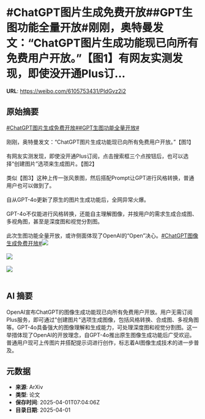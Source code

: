 # #ChatGPT图片生成免费开放##GPT生图功能全量开放#刚刚，奥特曼发文：“ChatGPT图片生成功能现已向所有免费用户开放。”【图1】有网友实测发现，即使没开通Plus订...

**URL**: https://weibo.com/6105753431/PldGvz2i2

## 原始摘要

<a href="https://m.weibo.cn/search?containerid=231522type%3D1%26t%3D10%26q%3D%23ChatGPT%E5%9B%BE%E7%89%87%E7%94%9F%E6%88%90%E5%85%8D%E8%B4%B9%E5%BC%80%E6%94%BE%23&amp;extparam=%23ChatGPT%E5%9B%BE%E7%89%87%E7%94%9F%E6%88%90%E5%85%8D%E8%B4%B9%E5%BC%80%E6%94%BE%23" data-hide=""><span class="surl-text">#ChatGPT图片生成免费开放#</span></a><a href="https://m.weibo.cn/search?containerid=231522type%3D1%26t%3D10%26q%3D%23GPT%E7%94%9F%E5%9B%BE%E5%8A%9F%E8%83%BD%E5%85%A8%E9%87%8F%E5%BC%80%E6%94%BE%23&amp;extparam=%23GPT%E7%94%9F%E5%9B%BE%E5%8A%9F%E8%83%BD%E5%85%A8%E9%87%8F%E5%BC%80%E6%94%BE%23" data-hide=""><span class="surl-text">#GPT生图功能全量开放#</span></a><br><br>刚刚，奥特曼发文：“ChatGPT图片生成功能现已向所有免费用户开放。”【图1】<br><br>有网友实测发现，即使没开通Plus订阅，点击搜索框三个点按钮后，也可以选择“创建图片”选项来生成图片。【图2】<br><br>类似【图3】这种上传一张风景图，然后搭配Prompt让GPT进行风格转换，普通用户也可以做到了。<br><br>自从GPT-4o更新了原生的图片生成功能后，全网异常火爆。<br><br>GPT-4o不仅能进行风格转换，还能自主理解图像，并按用户的需求生成合成图、多视角图，甚至是深度图和视觉分割图。<br><br>此次生图功能全量开放，或许侧面体现了OpenAI的“Open”决心。<a href="https://m.weibo.cn/search?containerid=231522type%3D1%26t%3D10%26q%3D%23ChatGPT%E5%9B%BE%E5%83%8F%E7%94%9F%E6%88%90%E5%85%8D%E8%B4%B9%E5%BC%80%E6%94%BE%23&amp;extparam=%23ChatGPT%E5%9B%BE%E5%83%8F%E7%94%9F%E6%88%90%E5%85%8D%E8%B4%B9%E5%BC%80%E6%94%BE%23" data-hide=""><span class="surl-text">#ChatGPT图像生成免费开放#</span></a><img style="" src="https://tvax4.sinaimg.cn/large/006Fd7o3gy1i014gypqdxj30vq0awdiq.jpg" referrerpolicy="no-referrer"><br><br><img style="" src="https://tvax4.sinaimg.cn/large/006Fd7o3gy1i014gzyu43j319e0oa0vy.jpg" referrerpolicy="no-referrer"><br><br><img style="" src="https://tvax3.sinaimg.cn/large/006Fd7o3gy1i014h29rndj30wc0zknne.jpg" referrerpolicy="no-referrer"><br><br>

## AI 摘要

OpenAI宣布ChatGPT的图像生成功能现已向所有免费用户开放。用户无需订阅Plus服务，即可通过"创建图片"选项生成图像，包括风格转换、合成图、多视角图等。GPT-4o具备强大的图像理解和生成能力，可处理深度图和视觉分割图。这一举措体现了OpenAI的开放理念，自GPT-4o推出原生图像生成功能后广受欢迎。普通用户现可上传图片并搭配提示词进行创作，标志着AI图像生成技术的进一步普及。

## 元数据

- **来源**: ArXiv
- **类型**: 论文
- **保存时间**: 2025-04-01T07:04:06Z
- **目录日期**: 2025-04-01
